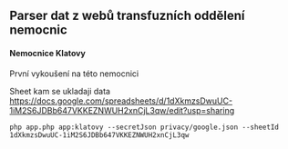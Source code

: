 ## Parser dat z webů transfuzních oddělení nemocnic

#### Nemocnice Klatovy

První vykoušení na této nemocnici

Sheet kam se ukladaji data
https://docs.google.com/spreadsheets/d/1dXkmzsDwuUC-1iM2S6JDBb647VKKEZNWUH2xnCjL3qw/edit?usp=sharing

```
php app.php app:klatovy --secretJson privacy/google.json --sheetId 1dXkmzsDwuUC-1iM2S6JDBb647VKKEZNWUH2xnCjL3qw
```
